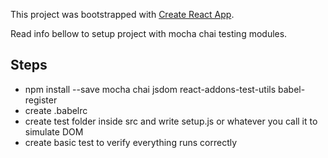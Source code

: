 This project was bootstrapped with [Create React App](https://github.com/facebookincubator/create-react-app).

Read info bellow to setup project with mocha chai testing modules.

## Steps

- npm install --save mocha chai jsdom react-addons-test-utils babel-register
- create .babelrc
- create test folder inside src and write setup.js or whatever you call it to simulate DOM
- create basic test to verify everything runs correctly